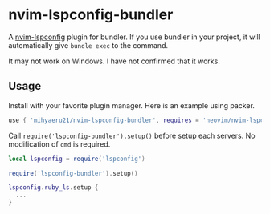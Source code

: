 # nvim-lspconfig-bundler

A [nvim-lspconfig](https://github.com/neovim/nvim-lspconfig) plugin for bundler.
If you use bundler in your project, it will automatically give `bundle exec` to the command.

It may not work on Windows. I have not confirmed that it works.

## Usage

Install with your favorite plugin manager. Here is an example using packer.

```lua
use { 'mihyaeru21/nvim-lspconfig-bundler', requires = 'neovim/nvim-lspconfig' }
```

Call `require('lspconfig-bundler').setup()` before setup each servers.
No modification of `cmd` is required.

```lua
local lspconfig = require('lspconfig')

require('lspconfig-bundler').setup()

lspconfig.ruby_ls.setup {
  ...
}
```

